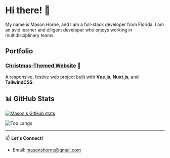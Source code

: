 # Hi there! 👋  
My name is Mason Horne, and I am a full-stack developer from Florida. I am an avid learner and diligent developer who enjoys working in multidisciplinary teams.

## Portfolio  
### [Christmas-Themed Website](https://christmas-website-two.vercel.app/) 🎄
A responsive, festive web project built with **Vue.js**, **Nuxt.js**, and **TailwindCSS**. 

## 📊 GitHub Stats  
[![Mason's GitHub stats](https://github-readme-stats.vercel.app/api?username=masonscotthorne&show_icons=true&theme=tokyonight)](https://github.com/anuraghazra/github-readme-stats)

![Top Langs](https://github-readme-stats.vercel.app/api/top-langs/?username=anuraghazra&layout=compact)

---

📫 **Let's Connect!**  
- Email: [masonshorne@gmail.com](mailto:masonshorne@gmail.com)  
